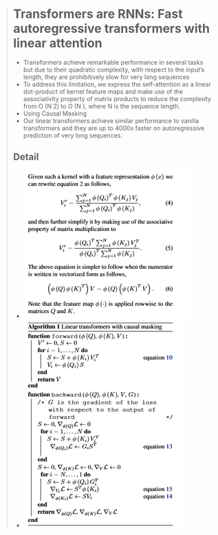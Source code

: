 > # Transformers are RNNs: Fast autoregressive transformers with linear attention
>
> * Transformers achieve remarkable performance in several tasks but due to their quadratic complexity, with respect to the input’s length, they are prohibitively slow for very long sequences
> * To address this limitation, we express the self-attention as a linear dot-product of kernel feature maps and make use of the associativity property of matrix products to reduce the complexity from O (N 2) to O (N ), where N is the sequence length.
> * Using Causal Masking
> * Our linear transformers achieve similar performance to vanilla transformers and they are up to 4000x faster on autoregressive prediction of very long sequences.
>
> ## Detail
>
> * ![1731989426380](images/lineartransformersachieve/1731989426380.png)
> * ![1731989507811](images/lineartransformersachieve/1731989507811.png)
